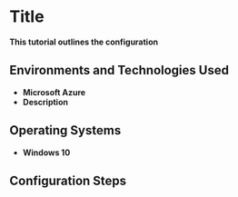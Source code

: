 <h1>Title</h1>
<b>This tutorial outlines the configuration </b>

<h2>Environments and Technologies Used</h2>

- <b>Microsoft Azure</b> 
- <b>Description</b>

<h2>Operating Systems</h2>

- <b>Windows 10</b>


<h2>Configuration Steps</h2>
